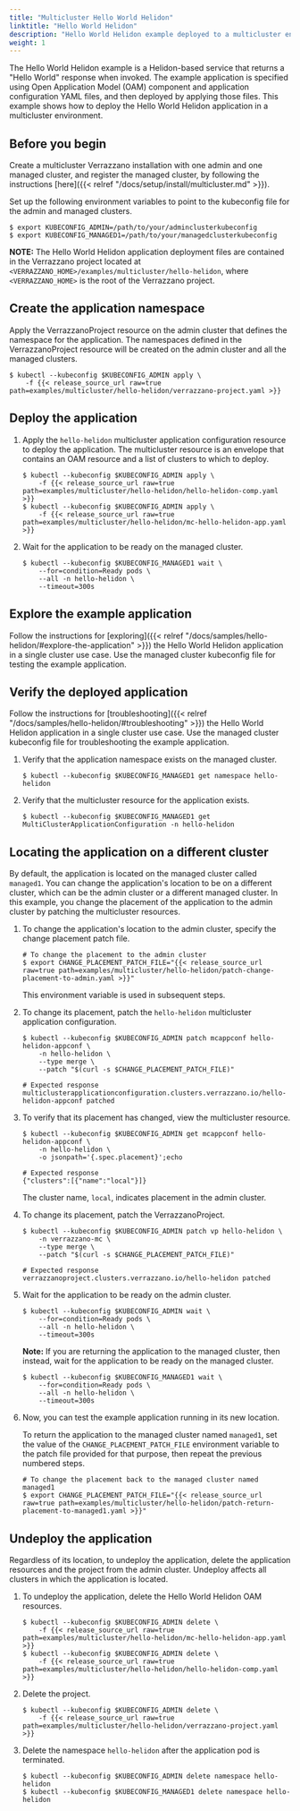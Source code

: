 ```yaml
---
title: "Multicluster Hello World Helidon"
linktitle: "Hello World Helidon"
description: "Hello World Helidon example deployed to a multicluster environment. The example also demonstrates how to change the placement of the application to a different cluster."
weight: 1
---
```


The Hello World Helidon example is a Helidon-based service that returns a "Hello World" response when invoked. The example application is specified using Open Application Model (OAM) component and application configuration YAML files, and then deployed by applying those files.  This example shows how to deploy the Hello World Helidon application in a multicluster environment.

## Before you begin

Create a multicluster Verrazzano installation with one admin and one managed cluster, and register the managed cluster, by following the instructions [here]({{< relref "/docs/setup/install/multicluster.md" >}}).

Set up the following environment variables to point to the kubeconfig file for the admin and managed clusters.

```
$ export KUBECONFIG_ADMIN=/path/to/your/adminclusterkubeconfig
$ export KUBECONFIG_MANAGED1=/path/to/your/managedclusterkubeconfig
```

**NOTE:**  The Hello World Helidon application deployment files are contained in the Verrazzano project located at
`<VERRAZZANO_HOME>/examples/multicluster/hello-helidon`, where `<VERRAZZANO_HOME>` is the root of the Verrazzano project.


## Create the application namespace

Apply the VerrazzanoProject resource on the admin cluster that defines the namespace for the application.  The namespaces defined in the VerrazzanoProject resource will be created on the admin cluster and all the managed clusters.
   ```
   $ kubectl --kubeconfig $KUBECONFIG_ADMIN apply \
       -f {{< release_source_url raw=true path=examples/multicluster/hello-helidon/verrazzano-project.yaml >}}
   ```

## Deploy the application

1. Apply the `hello-helidon` multicluster application configuration resource to deploy the application.  The multicluster resource is an envelope that contains an OAM resource and a list of clusters to which to deploy.
   ```
   $ kubectl --kubeconfig $KUBECONFIG_ADMIN apply \
       -f {{< release_source_url raw=true path=examples/multicluster/hello-helidon/hello-helidon-comp.yaml >}}
   $ kubectl --kubeconfig $KUBECONFIG_ADMIN apply \
       -f {{< release_source_url raw=true path=examples/multicluster/hello-helidon/mc-hello-helidon-app.yaml >}}
   ```

1. Wait for the application to be ready on the managed cluster.
   ```
   $ kubectl --kubeconfig $KUBECONFIG_MANAGED1 wait \
       --for=condition=Ready pods \
       --all -n hello-helidon \
       --timeout=300s
   ```

## Explore the example application

Follow the instructions for [exploring]({{< relref "/docs/samples/hello-helidon/#explore-the-application" >}}) the Hello World Helidon application in a single cluster use case. Use the managed cluster kubeconfig file for testing the example application.

## Verify the deployed application

Follow the instructions for [troubleshooting]({{< relref "/docs/samples/hello-helidon/#troubleshooting" >}}) the Hello World Helidon application in a single cluster use case. Use the managed cluster kubeconfig file for troubleshooting the example application.

1. Verify that the application namespace exists on the managed cluster.
   ```
   $ kubectl --kubeconfig $KUBECONFIG_MANAGED1 get namespace hello-helidon
   ```

1. Verify that the multicluster resource for the application exists.
   ```
   $ kubectl --kubeconfig $KUBECONFIG_MANAGED1 get MultiClusterApplicationConfiguration -n hello-helidon
   ```
## Locating the application on a different cluster

By default, the application is located on the managed cluster called `managed1`. You can change the application's location to be on a different cluster, which can be the admin cluster or a different managed cluster. In this example, you change the placement of the application to the admin cluster by patching the multicluster resources.

1. To change the application's location to the admin cluster, specify the change placement patch file.

   ```
   # To change the placement to the admin cluster
   $ export CHANGE_PLACEMENT_PATCH_FILE="{{< release_source_url raw=true path=examples/multicluster/hello-helidon/patch-change-placement-to-admin.yaml >}}"
   ```
   This environment variable is used in subsequent steps.

1. To change its placement, patch the `hello-helidon` multicluster application configuration.
   ```
   $ kubectl --kubeconfig $KUBECONFIG_ADMIN patch mcappconf hello-helidon-appconf \
       -n hello-helidon \
       --type merge \
       --patch "$(curl -s $CHANGE_PLACEMENT_PATCH_FILE)"

   # Expected response
   multiclusterapplicationconfiguration.clusters.verrazzano.io/hello-helidon-appconf patched
   ```
1. To verify that its placement has changed, view the multicluster resource.
   ```
   $ kubectl --kubeconfig $KUBECONFIG_ADMIN get mcappconf hello-helidon-appconf \
       -n hello-helidon \
       -o jsonpath='{.spec.placement}';echo

   # Expected response
   {"clusters":[{"name":"local"}]}
   ```
   The cluster
      name, `local`, indicates placement in the admin cluster.

1. To change its placement, patch the VerrazzanoProject.
   ```
   $ kubectl --kubeconfig $KUBECONFIG_ADMIN patch vp hello-helidon \
       -n verrazzano-mc \
       --type merge \
       --patch "$(curl -s $CHANGE_PLACEMENT_PATCH_FILE)"

   # Expected response
   verrazzanoproject.clusters.verrazzano.io/hello-helidon patched
   ```
1. Wait for the application to be ready on the admin cluster.
   ```
   $ kubectl --kubeconfig $KUBECONFIG_ADMIN wait \
       --for=condition=Ready pods \
       --all -n hello-helidon \
       --timeout=300s
   ```
   **Note:** If you are returning the application to the managed cluster, then instead, wait for the application to be
   ready on the managed cluster.
   ```
   $ kubectl --kubeconfig $KUBECONFIG_MANAGED1 wait \
       --for=condition=Ready pods \
       --all -n hello-helidon \
       --timeout=300s
   ```

1. Now, you can test the example application running in its new location.

   To return the application to the managed cluster named `managed1`, set the value of the `CHANGE_PLACEMENT_PATCH_FILE` environment variable to the patch file provided for that purpose, then repeat the previous numbered steps.

   ```
   # To change the placement back to the managed cluster named managed1
   $ export CHANGE_PLACEMENT_PATCH_FILE="{{< release_source_url raw=true path=examples/multicluster/hello-helidon/patch-return-placement-to-managed1.yaml >}}"
   ```

## Undeploy the application

Regardless of its location, to undeploy the application,
delete the application resources and the project from the admin cluster.
Undeploy affects all clusters in which the application is located.

1. To undeploy the application, delete the Hello World Helidon OAM resources.
   ```
   $ kubectl --kubeconfig $KUBECONFIG_ADMIN delete \
       -f {{< release_source_url raw=true path=examples/multicluster/hello-helidon/mc-hello-helidon-app.yaml >}}
   $ kubectl --kubeconfig $KUBECONFIG_ADMIN delete \
       -f {{< release_source_url raw=true path=examples/multicluster/hello-helidon/hello-helidon-comp.yaml >}}
   ```

1. Delete the project.
   ```
   $ kubectl --kubeconfig $KUBECONFIG_ADMIN delete \
       -f {{< release_source_url raw=true path=examples/multicluster/hello-helidon/verrazzano-project.yaml >}}
   ```

1. Delete the namespace `hello-helidon` after the application pod is terminated.
   ```
   $ kubectl --kubeconfig $KUBECONFIG_ADMIN delete namespace hello-helidon
   $ kubectl --kubeconfig $KUBECONFIG_MANAGED1 delete namespace hello-helidon
   ```
